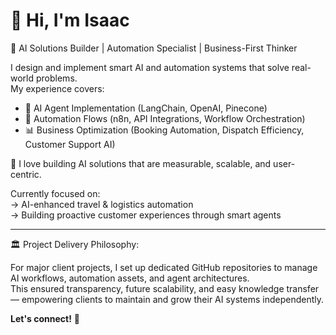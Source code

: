 # 👋 Hi, I'm Isaac

🚀 AI Solutions Builder | Automation Specialist | Business-First Thinker

I design and implement smart AI and automation systems that solve real-world problems.  
My experience covers:

- 🤖 AI Agent Implementation (LangChain, OpenAI, Pinecone)
- 🔗 Automation Flows (n8n, API Integrations, Workflow Orchestration)
- 📊 Business Optimization (Booking Automation, Dispatch Efficiency, Customer Support AI)

🔎 I love building AI solutions that are measurable, scalable, and user-centric.

Currently focused on:  
→ AI-enhanced travel & logistics automation  
→ Building proactive customer experiences through smart agents  

---

🏛️ Project Delivery Philosophy:

For major client projects, I set up dedicated GitHub repositories to manage AI workflows, automation assets, and agent architectures.  
This ensured transparency, future scalability, and easy knowledge transfer — empowering clients to maintain and grow their AI systems independently.


**Let's connect!** 🚀  
